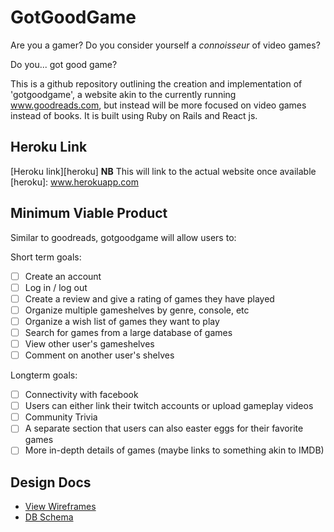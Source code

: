# GotGoodGame

Are you a gamer? Do you consider yourself a <i>connoisseur</i> of video games?

Do you... got good game?

This is a github repository outlining the creation and implementation of
'gotgoodgame', a website akin to the currently running www.goodreads.com,
but instead will be more focused on video games instead of books. It is built
using Ruby on Rails and React js.

## Heroku Link
[Heroku link][heroku] **NB** This will link to the actual website once available
[heroku]: www.herokuapp.com

## Minimum Viable Product
Similar to goodreads, gotgoodgame will allow users to:

Short term goals:
- [ ] Create an account
- [ ] Log in / log out
- [ ] Create a review and give a rating of games they have played
- [ ] Organize multiple gameshelves by genre, console, etc
- [ ] Organize a wish list of games they want to play
- [ ] Search for games from a large database of games
- [ ] View other user's gameshelves
- [ ] Comment on another user's shelves

Longterm goals:
- [ ] Connectivity with facebook
- [ ] Users can either link their twitch accounts or upload gameplay videos
- [ ] Community Trivia
- [ ] A separate section that users can also easter eggs for their favorite games
- [ ] More in-depth details of games (maybe links to something akin to IMDB)

## Design Docs
* [View Wireframes][views]
* [DB Schema][schema]

[views]: ./docs/views.md
[schema]: ./docs/schema.md
